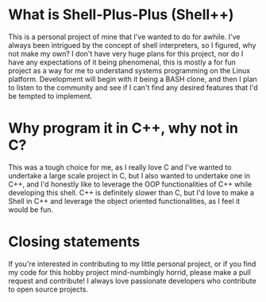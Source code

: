 
# What is Shell-Plus-Plus (Shell++)
This is a personal project of mine that I've wanted to do for awhile. I've always been intrigued by the concept of shell interpreters, so I figured, why not make my own? I don't have very huge plans for this project, nor do I have any expectations of it being phenomenal, this is mostly a for fun project as a way for me to understand systems programming on the Linux platform. Development will begin with it being a BASH clone, and then I plan to listen to the community and see if I can't find any desired features that I'd be tempted to implement.

# Why program it in C++, why not in C?
This was a tough choice for me, as I really love C and I've wanted to undertake a large scale project in C, but I also wanted to undertake one in C++, and I'd honestly like to leverage the OOP functionalities of C++ while developing this shell. C++ is definitely slower than C, but I'd love to make a Shell in C++ and leverage the object oriented functionalities, as I feel it would be fun. 

# Closing statements
If you're interested in contributing to my little personal project, or if you find my code for this hobby project mind-numbingly horrid, please make a pull request and contribute! I always love passionate developers who contribute to open source projects.